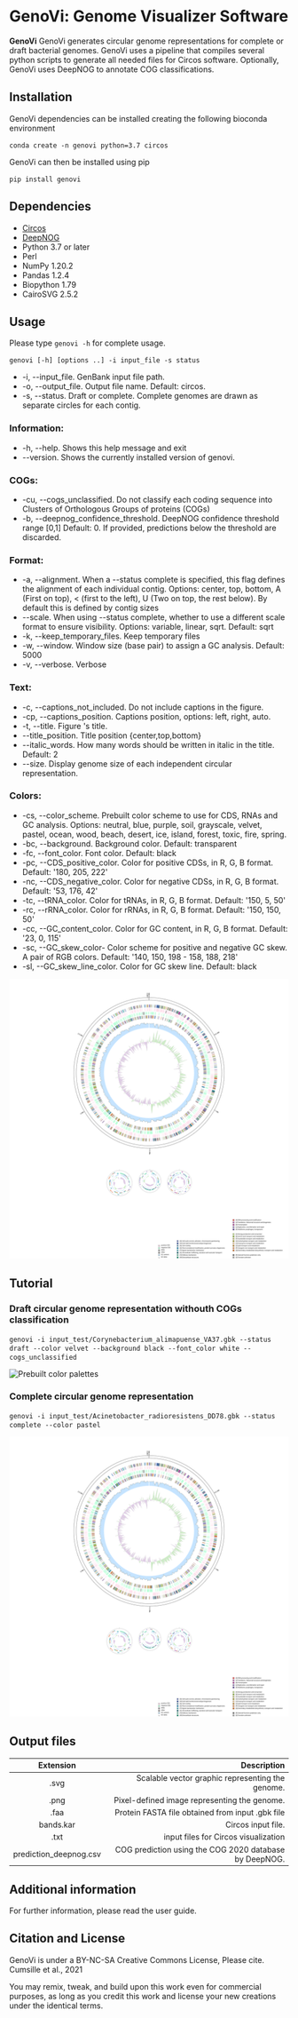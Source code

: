 # GenoVi: Genome Visualizer Software

**GenoVi** GenoVi generates circular genome representations for complete or draft bacterial genomes. GenoVi uses a pipeline that compiles several python scripts to generate all needed files for Circos software. Optionally, GenoVi uses DeepNOG to annotate COG classifications.

## Installation

GenoVi dependencies can be installed creating the following bioconda environment

```
conda create -n genovi python=3.7 circos 
```

GenoVi can then be installed using pip

```
pip install genovi 
```

 
## Dependencies
* [Circos](http://www.circos.ca/software/ "Circos")
* [DeepNOG](https://github.com/univieCUBE/deepnog "DeepNOG")
* Python 3.7 or later
* Perl
* NumPy 1.20.2
* Pandas 1.2.4 
* Biopython 1.79
* CairoSVG 2.5.2 

## Usage

Please type `genovi -h` for complete usage. 

```
genovi [-h] [options ..] -i input_file -s status
```

* -i, --input_file. GenBank input file path.
* -o, --output_file.  Output file name. Default: circos.
* -s, --status. Draft or complete. Complete genomes are drawn as separate circles for each contig.

### Information:
* -h, --help. Shows this help message and exit
* --version. Shows the currently installed version of genovi.

### COGs:
* -cu, --cogs_unclassified. Do not classify each coding sequence into Clusters of Orthologous Groups of proteins (COGs)
* -b, --deepnog_confidence_threshold. DeepNOG confidence threshold range [0,1] Default: 0. If provided, predictions below the threshold are discarded.

### Format:
* -a, --alignment. When a --status complete is specified, this flag defines the alignment of each individual contig. Options: center, top, bottom, A (First on top), < (first to the left), U (Two on top, the rest below). By default this is defined by contig sizes
* --scale. When using --status complete, whether to use a different scale format to ensure visibility. Options: variable, linear, sqrt. Default: sqrt
* -k, --keep_temporary_files. Keep temporary files
* -w, --window. Window size (base pair) to assign a GC analysis. Default: 5000
* -v, --verbose. Verbose

### Text:
* -c, --captions_not_included.  Do not include captions in the figure.
* -cp, --captions_position. Captions position, options: left, right, auto.
* -t, --title. Figure 's title.
* --title_position. Title position {center,top,bottom}
* --italic_words. How many words should be written in italic in the title. Default: 2
* --size. Display genome size of each independent circular representation.

### Colors:
* -cs, --color_scheme. Prebuilt color scheme to use for CDS, RNAs and GC analysis. Options: neutral, blue, purple, soil, grayscale, velvet, pastel, ocean, wood, beach, desert, ice, island, forest, toxic, fire, spring.
* -bc, --background. Background color. Default: transparent
* -fc, --font_color. Font color. Default: black
* -pc, --CDS_positive_color. Color for positive CDSs, in R, G, B format. Default: '180, 205, 222'
* -nc, --CDS_negative_color. Color for negative CDSs, in R, G, B format. Default: '53, 176, 42'
* -tc, --tRNA_color. Color for tRNAs, in R, G, B format. Default: '150, 5, 50'
* -rc, --rRNA_color. Color for rRNAs, in R, G, B format. Default: '150, 150, 50'
* -cc, --GC_content_color. Color for GC content, in R, G, B format. Default: '23, 0, 115'
* -sc, --GC_skew_color- Color scheme for positive and negative GC skew. A pair of RGB colors. Default: '140, 150, 198 - 158, 188, 218'
* -sl, --GC_skew_line_color. Color for GC skew line. Default: black

![Acinetobacter radioresistens DD78](output_test/Acinetobacter_radioresistens_DD78.svg "Acinetobacter_radioresistens_DD78")


## Tutorial

### Draft circular genome representation withouth COGs classification
```
genovi -i input_test/Corynebacterium_alimapuense_VA37.gbk --status draft --color velvet --background black --font_color white --cogs_unclassified
```
![Prebuilt color palettes](Figures/Palettes.png "Prebuilt color palettes")

### Complete circular genome representation
```
genovi -i input_test/Acinetobacter_radioresistens_DD78.gbk --status complete --color pastel
```
![Acinetobacter radioresistens DD78](output_test/Acinetobacter_radioresistens_DD78.svg "Acinetobacter_radioresistens_DD78")


## Output files 
| Extension| Description|
| :-------------: |-------------:|
| .svg     |Scalable vector graphic representing the genome.|
| .png     |Pixel-defined image representing the genome.|
| .faa     |Protein FASTA file obtained from input .gbk file|
| bands.kar      | Circos input file.|
| .txt | input files for Circos visualization|
| prediction_deepnog.csv | COG prediction using the COG 2020 database by DeepNOG.|

## Additional information
For further information, please read the user guide. 

## Citation and License

GenoVi is under a BY-NC-SA Creative Commons License, Please cite.
Cumsille et al., 2021 

You may remix, tweak, and build upon this work even for commercial purposes, as long as you credit this work and license your new creations under the identical terms. 
